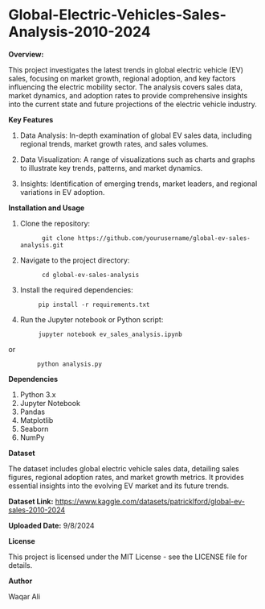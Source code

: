 # Global-Electric-Vehicles-Sales-Analysis-2010-2024

**Overview:**

This project investigates the latest trends in global electric vehicle (EV) sales, focusing on market growth, regional adoption, and key factors influencing the electric mobility sector. The analysis covers sales data, market dynamics, and adoption rates to provide comprehensive insights into the current state and future projections of the electric vehicle industry.


**Key Features**

1. Data Analysis: In-depth examination of global EV sales data, including regional trends, market growth rates, and sales volumes.
    
2. Data Visualization: A range of visualizations such as charts and graphs to illustrate key trends, patterns, and market dynamics.
    
3. Insights: Identification of emerging trends, market leaders, and regional variations in EV adoption.


**Installation and Usage**

1. Clone the repository:


             git clone https://github.com/yourusername/global-ev-sales-analysis.git


2. Navigate to the project directory:


             cd global-ev-sales-analysis


3. Install the required dependencies:


            pip install -r requirements.txt


4. Run the Jupyter notebook or Python script:


            jupyter notebook ev_sales_analysis.ipynb


or


            python analysis.py



**Dependencies**

1. Python 3.x
2. Jupyter Notebook
3. Pandas
4. Matplotlib
5. Seaborn
6. NumPy


**Dataset**

The dataset includes global electric vehicle sales data, detailing sales figures, regional adoption rates, and market growth metrics. It provides essential insights into the evolving EV market and its future trends.


**Dataset Link:** https://www.kaggle.com/datasets/patricklford/global-ev-sales-2010-2024


**Uploaded Date:** 9/8/2024


**License**

This project is licensed under the MIT License - see the LICENSE file for details.


**Author**

Waqar Ali
